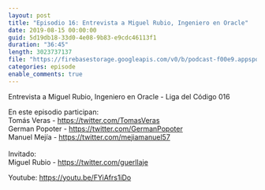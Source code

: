 ```yaml
---
layout: post
title: "Episodio 16: Entrevista a Miguel Rubio, Ingeniero en Oracle"
date: 2019-08-15 00:00:00
guid: 5d19db18-33d0-4e08-9b83-e9cdc46113f1
duration: "36:45"
length: 3023737137
file: "https://firebasestorage.googleapis.com/v0/b/podcast-f00e9.appspot.com/o/2019-08-15-miguel-rubio-ingeniero-oracle.mp3?alt=media&amp;token=8c21d3bd-768e-41b5-bfee-8176525bfc9d"
categories: episode
enable_comments: true
---
```


Entrevista a Miguel Rubio, Ingeniero en Oracle - Liga del Código 016

En este episodio participan:
<br/>Tomás Veras - https://twitter.com/TomasVeras
<br/>German Popoter - https://twitter.com/GermanPopoter
<br/>Manuel Mejía - https://twitter.com/mejiamanuel57
<br/>
<br/>Invitado: 
<br/>Miguel Rubio - https://twitter.com/guerllaje

Youtube: https://youtu.be/FYiAfrs1iDo
